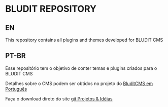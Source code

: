 # BLUDIT REPOSITORY
## EN
This repository contains all plugins and themes developed for BLUDIT CMS

## PT-BR
Esse repositório tem o objetivo de conter temas e plugins criados para o BLUDIT CMS

Detalhes sobre o CMS podem ser obtidos no projeto do [BluditCMS em Português](https://fabianosantosnet.github.io/bluditCMS/)  

Faça o download direto do site [git Projetos & Idéias](https://git.fabianosantos.net)

